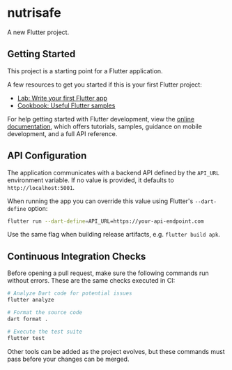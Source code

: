 # nutrisafe

A new Flutter project.

## Getting Started

This project is a starting point for a Flutter application.

A few resources to get you started if this is your first Flutter project:

- [Lab: Write your first Flutter app](https://docs.flutter.dev/get-started/codelab)
- [Cookbook: Useful Flutter samples](https://docs.flutter.dev/cookbook)

For help getting started with Flutter development, view the
[online documentation](https://docs.flutter.dev/), which offers tutorials,
samples, guidance on mobile development, and a full API reference.

## API Configuration

The application communicates with a backend API defined by the `API_URL`
environment variable. If no value is provided, it defaults to
`http://localhost:5001`.

When running the app you can override this value using Flutter's
`--dart-define` option:

```bash
flutter run --dart-define=API_URL=https://your-api-endpoint.com
```

Use the same flag when building release artifacts, e.g. `flutter build apk`.

## Continuous Integration Checks

Before opening a pull request, make sure the following commands run without
errors. These are the same checks executed in CI:

```bash
# Analyze Dart code for potential issues
flutter analyze

# Format the source code
dart format .

# Execute the test suite
flutter test
```

Other tools can be added as the project evolves, but these commands must pass
before your changes can be merged.
